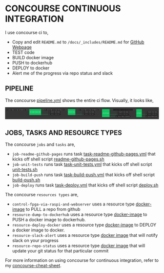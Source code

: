 # CONCOURSE CONTINUOUS INTEGRATION

I use concourse ci to,

* Copy and edit `README.md` to `/docs/_includes/README.md` for
  [GitHub Webpage](https://jeffdecola.github.io/control-fpga-via-raspi-and-webserver/)
* TEST code
* BUILD docker image
* PUSH to dockerhub
* DEPLOY to docker
* Alert me of the progress via repo status and slack

## PIPELINE

The concourse
[pipeline.yml](https://github.com/JeffDeCola/control-fpga-via-raspi-and-webserver/blob/master/ci/pipeline.yml)
shows the entire ci flow. Visually, it looks like,

![IMAGE - control-fpga-via-raspi-and-webserver concourse ci pipeline - IMAGE](docs/pics/control-fpga-via-raspi-and-webserver-pipeline.jpg)

## JOBS, TASKS AND RESOURCE TYPES

The concourse `jobs` and `tasks` are,

* `job-readme-github-pages` runs task
  [task-readme-github-pages.yml](https://github.com/JeffDeCola/control-fpga-via-raspi-and-webserver/blob/master/ci/tasks/task-readme-github-pages.yml)
  that kicks off shell script
  [readme-github-pages.sh](https://github.com/JeffDeCola/control-fpga-via-raspi-and-webserver/blob/master/ci/scripts/readme-github-pages.sh)
* `job-unit-tests` runs task
  [task-unit-tests.yml](https://github.com/JeffDeCola/control-fpga-via-raspi-and-webserver/blob/master/ci/tasks/task-unit-tests.yml)
  that kicks off shell script
  [unit-tests.sh](https://github.com/JeffDeCola/control-fpga-via-raspi-and-webserver/tree/master/ci/scripts/unit-tests.sh)
* `job-build-push` runs task
  [task-build-push.yml](https://github.com/JeffDeCola/control-fpga-via-raspi-and-webserver/blob/master/ci/tasks/task-build-push.yml)
  that kicks off shell script
  [build-push.sh](https://github.com/JeffDeCola/control-fpga-via-raspi-and-webserver/tree/master/ci/scripts/build-push.sh)
* `job-deploy` runs task
  [task-deploy.yml](https://github.com/JeffDeCola/control-fpga-via-raspi-and-webserver/blob/master/ci/tasks/task-deploy.yml)
  that kicks off shell script
  [deploy.sh](https://github.com/JeffDeCola/control-fpga-via-raspi-and-webserver/tree/master/ci/scripts/deploy.sh)

The concourse `resources types` are,

* `control-fpga-via-raspi-and-webserver` uses a resource type
  [docker-image](https://hub.docker.com/r/concourse/git-resource/)
  to PULL a repo from github
* `resource-dump-to-dockerhub` uses a resource type
  [docker-image](https://hub.docker.com/r/concourse/docker-image-resource/)
  to PUSH a docker image to dockerhub.
* `resource-deploy-docker` uses a resource type
  [docker-image](https://hub.docker.com/r/jeffdecola/concourse-deploy-docker-resource/)
  to DEPLOY a docker image to docker.
* `resource-slack-alert` uses a resource type
  [docker image](https://hub.docker.com/r/cfcommunity/slack-notification-resource)
  that will notify slack on your progress
* `resource-repo-status` uses a resource type
  [docker image](https://hub.docker.com/r/dpb587/github-status-resource)
  that will update your git status for that particular commit

For more information on using concourse for continuous integration,
refer to my
[concourse-cheat-sheet](https://github.com/JeffDeCola/my-cheat-sheets/tree/master/software/operations/continuous-integration-continuous-deployment/concourse-cheat-sheet).
